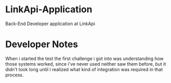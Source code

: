 # LinkApi-Application
Back-End Developer application at LinkApi

# Developer Notes
When i started the test the first challenge i got into was understanding how those systems worked, since i've never used neither saw them before, but it didn't took long until i realized what kind of integration was required in that process.
